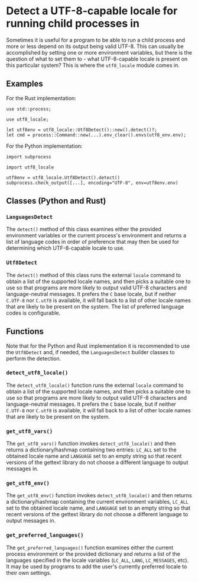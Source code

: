 <!--
SPDX-FileCopyrightText: Peter Pentchev <roam@ringlet.net>
SPDX-License-Identifier: BSD-2-Clause
-->

# Detect a UTF-8-capable locale for running child processes in

Sometimes it is useful for a program to be able to run a child process and
more or less depend on its output being valid UTF-8. This can usually be
accomplished by setting one or more environment variables, but there is
the question of what to set them to - what UTF-8-capable locale is present
on this particular system? This is where the `utf8_locale` module comes in.

## Examples

For the Rust implementation:

    use std::process;
    
    use utf8_locale;
    
    let utf8env = utf8_locale::Utf8Detect()::new().detect()?;
    let cmd = process::Command::new(...).env_clear().envs(utf8_env.env);

For the Python implementation:

    import subprocess
    
    import utf8_locale
    
    utf8env = utf8_locale.Utf8Detect().detect()
    subprocess.check_output([...], encoding="UTF-8", env=utf8env.env)

## Classes (Python and Rust)

### `LanguagesDetect`

The `detect()` method of this class examines either the provided environment
variables or the current process's environment and returns a list of language
codes in order of preference that may then be used for determining which
UTF-8-capable locale to use.

### `Utf8Detect`

The `detect()` method of this class runs the external `locale` command to
obtain a list of the supported locale names, and then picks a suitable one to
use so that programs are more likely to output valid UTF-8 characters and
language-neutral messages. It prefers the `C` base locale, but if neither
`C.UTF-8` nor `C.utf8` is available, it will fall back to a list of other
locale names that are likely to be present on the system. The list of
preferred language codes is configurable.

## Functions

Note that for the Python and Rust implementation it is recommended to
use the `Utf8Detect` and, if needed, the `LanguagesDetect` builder classes to
perform the detection.

### `detect_utf8_locale()`

The `detect_utf8_locale()` function runs the external `locale` command to
obtain a list of the supported locale names, and then picks a suitable one to
use so that programs are more likely to output valid UTF-8 characters and
language-neutral messages. It prefers the `C` base locale, but if neither
`C.UTF-8` nor `C.utf8` is available, it will fall back to a list of other
locale names that are likely to be present on the system.

### `get_utf8_vars()`

The `get_utf8_vars()` function invokes `detect_utf8_locale()` and then returns
a dictionary/hashmap containing two entries: `LC_ALL` set to the obtained
locale name and `LANGUAGE` set to an empty string so that recent versions of
the gettext library do not choose a different language to output messages in.

### `get_utf8_env()`

The `get_utf8_env()` function invokes `detect_utf8_locale()` and then returns
a dictionary/hashmap containing the current environment variables,
`LC_ALL` set to the obtained locale name, and `LANGUAGE` set to an empty
string so that recent versions of the gettext library do not choose
a different language to output messages in.

### `get_preferred_languages()`

The `get_preferred_languages()` function examines either the current process
environment or the provided dictionary and returns a list of the languages
specified in the locale variables (`LC_ALL`, `LANG`, `LC_MESSAGES`, etc).
It may be used by programs to add the user's currently preferred locale to
their own settings.
